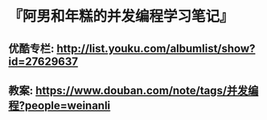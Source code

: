 # 『阿男和年糕的并发编程学习笔记』

## 优酷专栏: http://list.youku.com/albumlist/show?id=27629637
## 教案: https://www.douban.com/note/tags/并发编程?people=weinanli
